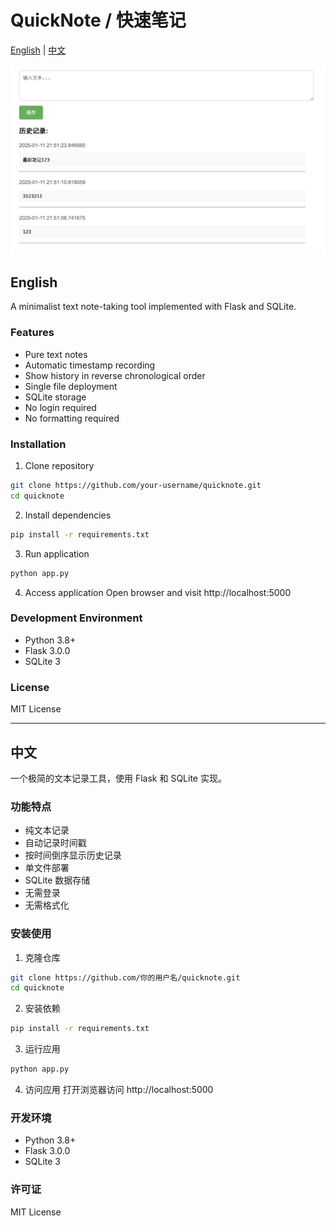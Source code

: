 
# QuickNote / 快速笔记

[English](#english) | [中文](#中文)

![img.png](img.png)
## English

A minimalist text note-taking tool implemented with Flask and SQLite.

### Features

- Pure text notes
- Automatic timestamp recording
- Show history in reverse chronological order
- Single file deployment
- SQLite storage
- No login required
- No formatting required

### Installation

1. Clone repository
```bash
git clone https://github.com/your-username/quicknote.git
cd quicknote
```

2. Install dependencies
```bash
pip install -r requirements.txt
```

3. Run application
```bash
python app.py
```

4. Access application
Open browser and visit http://localhost:5000

### Development Environment

- Python 3.8+
- Flask 3.0.0
- SQLite 3

### License

MIT License

---

## 中文

一个极简的文本记录工具，使用 Flask 和 SQLite 实现。

### 功能特点

- 纯文本记录
- 自动记录时间戳
- 按时间倒序显示历史记录
- 单文件部署
- SQLite 数据存储
- 无需登录
- 无需格式化

### 安装使用

1. 克隆仓库
```bash
git clone https://github.com/你的用户名/quicknote.git
cd quicknote
```

2. 安装依赖
```bash
pip install -r requirements.txt
```

3. 运行应用
```bash
python app.py
```

4. 访问应用
打开浏览器访问 http://localhost:5000

### 开发环境

- Python 3.8+
- Flask 3.0.0
- SQLite 3

### 许可证

MIT License
```
